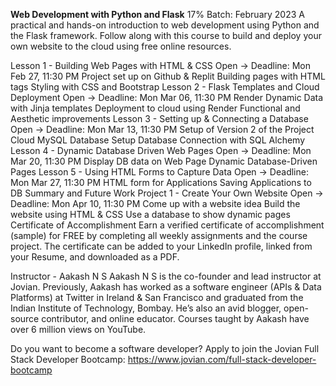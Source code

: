 **Web Development with Python and Flask**
17%
Batch: February 2023
A practical and hands-on introduction to web development using Python and the Flask framework. Follow along with this course to build and deploy your own website to the cloud using free online resources.

Lesson 1 - Building Web Pages with HTML & CSS
Open →
Deadline: Mon Feb 27, 11:30 PM
Project set up on Github & Replit
Building pages with HTML tags
Styling with CSS and Bootstrap
Lesson 2 - Flask Templates and Cloud Deployment
Open →
Deadline: Mon Mar 06, 11:30 PM
Render Dynamic Data with Jinja templates
Deployment to cloud using Render
Functional and Aesthetic improvements
Lesson 3 - Setting up & Connecting a Database
Open →
Deadline: Mon Mar 13, 11:30 PM
Setup of Version 2 of the Project
Cloud MySQL Database Setup
Database Connection with SQL Alchemy
Lesson 4 - Dynamic Database Driven Web Pages
Open →
Deadline: Mon Mar 20, 11:30 PM
Display DB data on Web Page
Dynamic Database-Driven Pages
Lesson 5 - Using HTML Forms to Capture Data
Open →
Deadline: Mon Mar 27, 11:30 PM
HTML form for Applications
Saving Applications to DB
Summary and Future Work
Project 1 - Create Your Own Website
Open →
Deadline: Mon Apr 10, 11:30 PM
Come up with a website idea
Build the website using HTML & CSS
Use a database to show dynamic pages
Certificate of Accomplishment
Earn a verified certificate of accomplishment (sample) for FREE by completing all weekly assignments and the course project. The certificate can be added to your LinkedIn profile, linked from your Resume, and downloaded as a PDF.

Instructor - Aakash N S
Aakash N S is the co-founder and lead instructor at Jovian. Previously, Aakash has worked as a software engineer (APIs & Data Platforms) at Twitter in Ireland & San Francisco and graduated from the Indian Institute of Technology, Bombay. He’s also an avid blogger, open-source contributor, and online educator. Courses taught by Aakash have over 6 million views on YouTube.

Do you want to become a software developer? Apply to join the Jovian Full Stack Developer Bootcamp: https://www.jovian.com/full-stack-developer-bootcamp